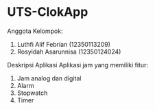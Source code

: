# UTS-ClokApp

Anggota Kelompok:
1. Luthfi Alif Febrian (12350113209)
2. Rosyidah Asarunnisa (12350124024)

Deskripsi Aplikasi
  Aplikasi jam yang memiliki fitur:
  1. Jam analog dan digital
  2. Alarm 
  3. Stopwatch
  4. Timer 
